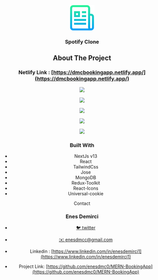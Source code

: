 

<div align="center">
  <a href="https://github.com/github_username/repo_name">
    <img src="images/logo.png" alt="Logo" width="80" height="80">
  </a>
<h3 align="center">Spotify Clone</h3>





## About The Project

### Netlify Link :  [https://dmcbookingapp.netlify.app/](https://dmcbookingapp.netlify.app/)




![][img-1]

![][img-2]

![][img-3]

![][img-4]

![][img-5]



### Built With

- NextJs v13
- React
- TailwindCss
- Jose
- MongoDB
- Redux-Toolkit
- React-Icons
- Universal-cookie

Contact

### Enes Demirci

- [🐦 twitter](https://twitter.com/enesdmc00) 
- [ ✉️ enesdmcc@gmail.com]()
- Linkedin : [https://www.linkedin.com/in/enesdemirci1](https://www.linkedin.com/in/enesdemirci1)

- Project Link: [https://github.com/enesdmc0/MERN-BookingApp](https://github.com/enesdmc0/MERN-BookingApp)

  

[img-1]: images/img1.png
[img-2]: images/img2.png
[img-3]: images/img-3.png
[img-4]: images/img-4.png
[img-5]: images/img-5.png



